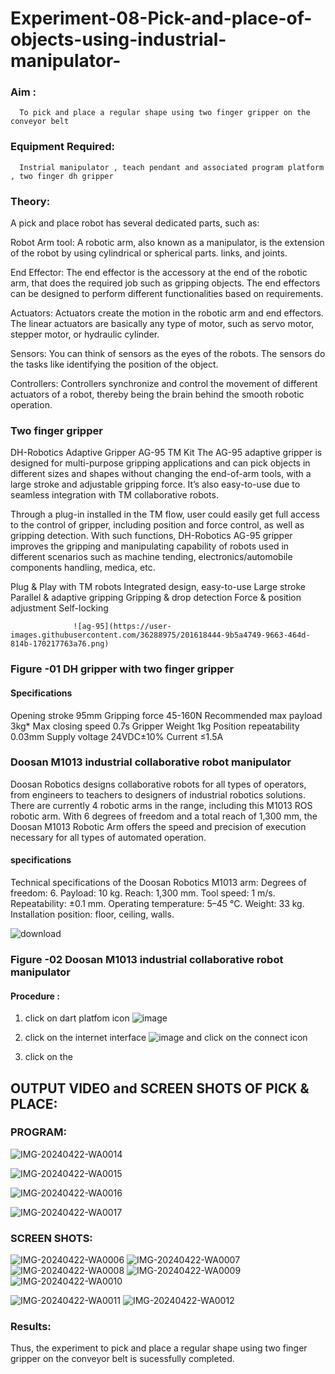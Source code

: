 # Experiment-08-Pick-and-place-of-objects-using-industrial-manipulator-

### Aim :
      To pick and place a regular shape using two finger gripper on the conveyor belt 
### Equipment Required: 
      Instrial manipulator , teach pendant and associated program platform , two finger dh gripper 
      
### Theory: 

A pick and place robot has several dedicated parts, such as:

Robot Arm tool: A robotic arm, also known as a manipulator, is the extension of the robot by using cylindrical or spherical parts. links, and joints.

End Effector: The end effector is the accessory at the end of the robotic arm, that does the required job such as gripping objects. The end effectors can be designed to perform different functionalities based on requirements.

Actuators: Actuators create the motion in the robotic arm and end effectors. The linear actuators are basically any type of motor, such as servo motor, stepper motor, or hydraulic cylinder.

Sensors: You can think of sensors as the eyes of the robots. The sensors do the tasks like identifying the position of the object.

Controllers: Controllers synchronize and control the movement of different actuators of a robot, thereby being the brain behind the smooth robotic operation.


### Two finger gripper 

DH-Robotics
Adaptive Gripper AG-95 TM Kit
The AG-95 adaptive gripper is designed for multi-purpose gripping applications and can pick objects in different sizes and shapes without changing the end-of-arm tools, with a large stroke and adjustable gripping force. It’s also easy-to-use due to seamless integration with TM collaborative robots.

Through a plug-in installed in the TM flow, user could easily get full access to the control of gripper, including position and force control, as well as gripping detection. With such functions, DH-Robotics AG-95 gripper improves the gripping and manipulating capability of robots used in different scenarios such as machine tending, electronics/automobile components handling, medica, etc.

Plug & Play with TM robots
Integrated design, easy-to-use
Large stroke
Parallel & adaptive gripping
Gripping & drop detection
Force & position adjustment
Self-locking

                  ![ag-95](https://user-images.githubusercontent.com/36288975/201618444-9b5a4749-9663-464d-814b-170217763a76.png)
### Figure -01 DH gripper with two finger gripper 

#### Specifications

Opening stroke	95mm
Gripping force 	45-160N
Recommended max payload	3kg*
Max closing speed	0.7s
Gripper Weight	1kg
Position repeatability	0.03mm
Supply voltage	24VDC±10%
Current	≤1.5A



### Doosan M1013 industrial collaborative robot manipulator 
Doosan Robotics designs collaborative robots for all types of operators, from engineers to teachers to designers of industrial robotics solutions. There are currently 4 robotic arms in the range, including this M1013 ROS robotic arm. With 6 degrees of freedom and a total reach of 1,300 mm, the Doosan M1013 Robotic Arm offers the speed and precision of execution necessary for all types of automated operation.

#### specifications 
Technical specifications of the Doosan Robotics M1013 arm:
Degrees of freedom: 6.
Payload: 10 kg.
Reach: 1,300 mm.
Tool speed: 1 m/s.
Repeatability: ±0.1 mm.
Operating temperature: 5–45 °C.
Weight: 33 kg.
Installation position: floor, ceiling, walls.



![download](https://user-images.githubusercontent.com/36288975/201624230-89cc83ff-cecd-49ea-84c6-c67066e9d157.jpg)

### Figure -02 Doosan M1013 industrial collaborative robot manipulator 

#### Procedure : 

1. click on dart platfom icon ![image](https://user-images.githubusercontent.com/36288975/201621038-f1248586-5c20-40fd-8a74-68c7d8b44939.png)
2. click on the internet interface 
![image](https://user-images.githubusercontent.com/36288975/201621235-3b8b46a9-3c19-4207-9ea2-6a7954eb6135.png)
and click on the connect icon 

3. click on the 



## OUTPUT VIDEO and SCREEN SHOTS OF PICK & PLACE:

### PROGRAM:
![IMG-20240422-WA0014](https://github.com/RAGULRAAJAN/Experiment-08-Pick-and-place-of-objects-using-industrial-manipulator-/assets/147473144/92d85996-ae6c-4b25-a74b-ab0893793661)

![IMG-20240422-WA0015](https://github.com/RAGULRAAJAN/Experiment-08-Pick-and-place-of-objects-using-industrial-manipulator-/assets/147473144/06bbc58c-cd09-416e-94d1-f17ff118cbb1)

![IMG-20240422-WA0016](https://github.com/RAGULRAAJAN/Experiment-08-Pick-and-place-of-objects-using-industrial-manipulator-/assets/147473144/1c042a5f-4304-4915-aa0b-a80fe15692a4)

![IMG-20240422-WA0017](https://github.com/RAGULRAAJAN/Experiment-08-Pick-and-place-of-objects-using-industrial-manipulator-/assets/147473144/fa082154-8cd0-45a2-bb8a-90d351a291b7)

### SCREEN SHOTS:
![IMG-20240422-WA0006](https://github.com/RAGULRAAJAN/Experiment-08-Pick-and-place-of-objects-using-industrial-manipulator-/assets/147473144/b3147087-415d-44cd-af0e-550116a774de)
![IMG-20240422-WA0007](https://github.com/RAGULRAAJAN/Experiment-08-Pick-and-place-of-objects-using-industrial-manipulator-/assets/147473144/04a1df2d-1255-4abc-8395-d78a38e13644)
![IMG-20240422-WA0008](https://github.com/RAGULRAAJAN/Experiment-08-Pick-and-place-of-objects-using-industrial-manipulator-/assets/147473144/1a92b627-c3a8-4d5d-a8cb-b25bacf292f7)
![IMG-20240422-WA0009](https://github.com/RAGULRAAJAN/Experiment-08-Pick-and-place-of-objects-using-industrial-manipulator-/assets/147473144/79986eba-bc60-4564-a44d-0e556bbd7338)
![IMG-20240422-WA0010](https://github.com/RAGULRAAJAN/Experiment-08-Pick-and-place-of-objects-using-industrial-manipulator-/assets/147473144/d6039a6d-8741-478d-9968-6a83944187f9)

![IMG-20240422-WA0011](https://github.com/RAGULRAAJAN/Experiment-08-Pick-and-place-of-objects-using-industrial-manipulator-/assets/147473144/e699209d-57f6-4a0f-9de0-674d1c790494)
![IMG-20240422-WA0012](https://github.com/RAGULRAAJAN/Experiment-08-Pick-and-place-of-objects-using-industrial-manipulator-/assets/147473144/9c51bbf9-6c32-45a8-bd72-2ade4d75d862)


### Results: 
Thus, the experiment to pick and place a regular shape using two finger gripper on the conveyor belt is sucessfully completed.





